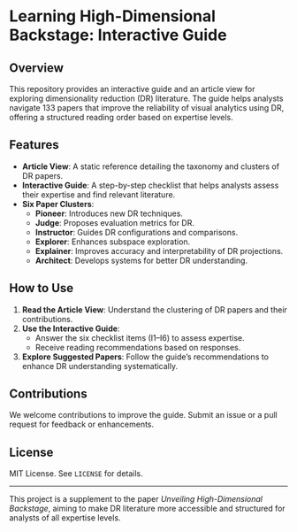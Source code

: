 # Learning High-Dimensional Backstage: Interactive Guide

## Overview

This repository provides an interactive guide and an article view for exploring dimensionality reduction (DR) literature. The guide helps analysts navigate 133 papers that improve the reliability of visual analytics using DR, offering a structured reading order based on expertise levels.

## Features

- **Article View**: A static reference detailing the taxonomy and clusters of DR papers.
- **Interactive Guide**: A step-by-step checklist that helps analysts assess their expertise and find relevant literature.
- **Six Paper Clusters**:
  - **Pioneer**: Introduces new DR techniques.
  - **Judge**: Proposes evaluation metrics for DR.
  - **Instructor**: Guides DR configurations and comparisons.
  - **Explorer**: Enhances subspace exploration.
  - **Explainer**: Improves accuracy and interpretability of DR projections.
  - **Architect**: Develops systems for better DR understanding.

## How to Use

1. **Read the Article View**: Understand the clustering of DR papers and their contributions.
2. **Use the Interactive Guide**:
   - Answer the six checklist items (I1–I6) to assess expertise.
   - Receive reading recommendations based on responses.
3. **Explore Suggested Papers**: Follow the guide’s recommendations to enhance DR understanding systematically.

## Contributions

We welcome contributions to improve the guide. Submit an issue or a pull request for feedback or enhancements.

## License

MIT License. See `LICENSE` for details.

---

This project is a supplement to the paper _Unveiling High-Dimensional Backstage_, aiming to make DR literature more accessible and structured for analysts of all expertise levels.
